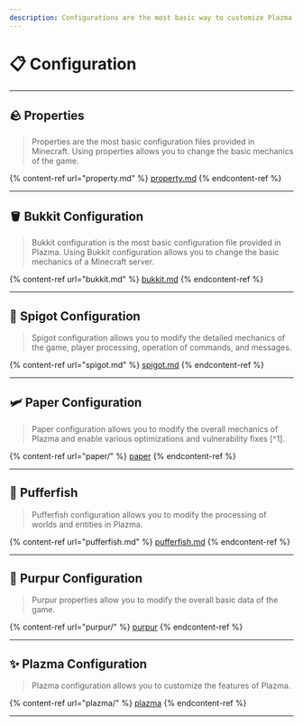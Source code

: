 ```yaml
---
description: Configurations are the most basic way to customize Plazma.
---
```


# 📋 Configuration

***

## 🪨 Properties <a href="#id-1" id="id-1"></a>

> Properties are the most basic configuration files provided in Minecraft.
> Using properties allows you to change the basic mechanics of the game.

{% content-ref url="property.md" %}
[property.md](property.md)
{% endcontent-ref %}

***

## 🪣 Bukkit Configuration <a href="#id-2" id="id-2"></a>

> Bukkit configuration is the most basic configuration file provided in Plazma.
> Using Bukkit configuration allows you to change the basic mechanics of a Minecraft server.

{% content-ref url="bukkit.md" %}
[bukkit.md](bukkit.md)
{% endcontent-ref %}

***

## 🚰 Spigot Configuration <a href="#id-3" id="id-3"></a>

> Spigot configuration allows you to modify the detailed mechanics of the game, player processing, operation of commands, and messages.

{% content-ref url="spigot.md" %}
[spigot.md](spigot.md)
{% endcontent-ref %}

***

## 🛩️ Paper Configuration <a href="#id-4" id="id-4"></a>

> Paper configuration allows you to modify the overall mechanics of Plazma and enable various optimizations and vulnerability fixes [^1].

{% content-ref url="paper/" %}
[paper](paper/)
{% endcontent-ref %}

***

## 🐡 Pufferfish <a href="#id-6" id="id-6"></a>

> Pufferfish configuration allows you to modify the processing of worlds and entities in Plazma.

{% content-ref url="pufferfish.md" %}
[pufferfish.md](pufferfish.md)
{% endcontent-ref %}

***

## 🦑 Purpur Configuration <a href="#id-7" id="id-7"></a>

> Purpur properties allow you to modify the overall basic data of the game.

{% content-ref url="purpur/" %}
[purpur](purpur/)
{% endcontent-ref %}

***

## ✨ Plazma Configuration <a href="#id-8" id="id-8"></a>

> Plazma configuration allows you to customize the features of Plazma.

{% content-ref url="plazma/" %}
[plazma](plazma/)
{% endcontent-ref %}

***
